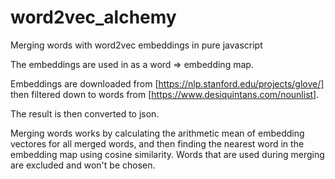 # word2vec_alchemy
Merging words with word2vec embeddings in pure javascript

The embeddings are used in as a word => embedding map.

Embeddings are downloaded from [https://nlp.stanford.edu/projects/glove/]
then filtered down to words from [https://www.desiquintans.com/nounlist].

The result is then converted to json.

Merging words works by calculating the arithmetic mean of embedding vectores for all merged words,
and then finding the nearest word in the embedding map using cosine similarity.
Words that are used during merging are excluded and won't be chosen.
